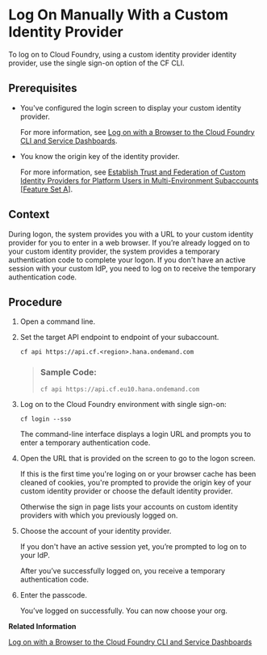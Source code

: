 <!-- loioe1009b4aa486462a8951c4d499ce6d4c -->

# Log On Manually With a Custom Identity Provider

To log on to Cloud Foundry, using a custom identity provider identity provider, use the single sign-on option of the CF CLI.



<a name="loioe1009b4aa486462a8951c4d499ce6d4c__prereq_ifq_vn3_jlb"/>

## Prerequisites

-   You've configured the login screen to display your custom identity provider.

    For more information, see [Log on with a Browser to the Cloud Foundry CLI and Service Dashboards](log-on-with-a-browser-to-the-cloud-foundry-cli-and-service-dashboards-7eb0943.md).

-   You know the origin key of the identity provider.

    For more information, see [Establish Trust and Federation of Custom Identity Providers for Platform Users in Multi-Environment Subaccounts \[Feature Set A\]](establish-trust-and-federation-of-custom-identity-providers-for-platform-users-in-multi-8600afb.md).




<a name="loioe1009b4aa486462a8951c4d499ce6d4c__context_znm_kz1_d5b"/>

## Context

During logon, the system provides you with a URL to your custom identity provider for you to enter in a web browser. If you’re already logged on to your custom identity provider, the system provides a temporary authentication code to complete your logon. If you don't have an active session with your custom IdP, you need to log on to receive the temporary authentication code.



<a name="loioe1009b4aa486462a8951c4d499ce6d4c__steps_jd3_dd3_jlb"/>

## Procedure

1.  Open a command line.

2.  Set the target API endpoint to endpoint of your subaccount.

    ```
    cf api https://api.cf.<region>.hana.ondemand.com
    ```

    > ### Sample Code:  
    > ```
    > cf api https://api.cf.eu10.hana.ondemand.com
    > ```

3.  Log on to the Cloud Foundry environment with single sign-on:

    ```
    cf login --sso
    ```

    The command-line interface displays a login URL and prompts you to enter a temporary authentication code.

4.  Open the URL that is provided on the screen to go to the logon screen.

    If this is the first time you're loging on or your browser cache has been cleaned of cookies, you're prompted to provide the origin key of your custom identity provider or choose the default identity provider.

    Otherwise the sign in page lists your accounts on custom identity providers with which you previously logged on.

5.  Choose the account of your identity provider.

    If you don't have an active session yet, you’re prompted to log on to your IdP.

    After you’ve successfully logged on, you receive a temporary authentication code.

6.  Enter the passcode.

    You’ve logged on successfully. You can now choose your org.


**Related Information**  


[Log on with a Browser to the Cloud Foundry CLI and Service Dashboards](log-on-with-a-browser-to-the-cloud-foundry-cli-and-service-dashboards-7eb0943.md "Platform users of the Cloud Foundry environment have the option to log on with a custom identity provider or the default identity provider.")

